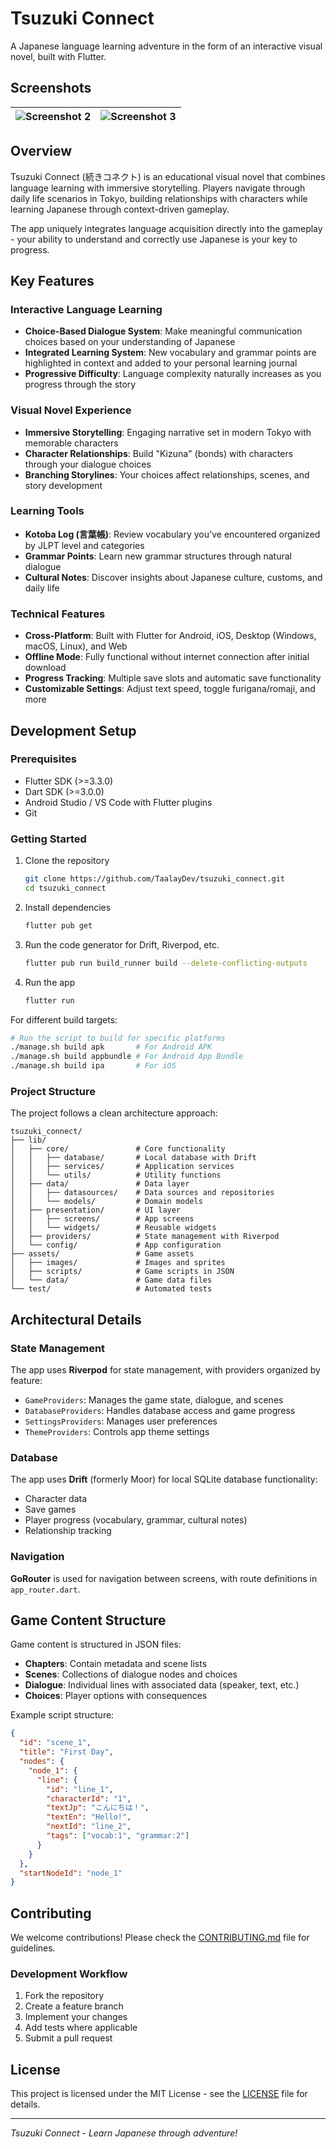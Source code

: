 # Tsuzuki Connect

A Japanese language learning adventure in the form of an interactive visual novel, built with Flutter.

## Screenshots

|![Screenshot 2](https://is1-ssl.mzstatic.com/image/thumb/PurpleSource211/v4/a5/62/40/a56240e5-7dba-dfef-d62b-41c6ed1ef73c/Screenshot_2025-06-13_at_14.13.28.png/800x400bb.png)  | ![Screenshot 3](https://is1-ssl.mzstatic.com/image/thumb/PurpleSource221/v4/79/09/45/790945df-4e31-7080-580e-d5f94c0bfeb8/Screenshot_2025-06-13_at_14.17.10.png/800x400bb.png)  |
|---|---|


## Overview

Tsuzuki Connect (続きコネクト) is an educational visual novel that combines language learning with immersive storytelling. Players navigate through daily life scenarios in Tokyo, building relationships with characters while learning Japanese through context-driven gameplay.

The app uniquely integrates language acquisition directly into the gameplay - your ability to understand and correctly use Japanese is your key to progress.

## Key Features

### Interactive Language Learning
- **Choice-Based Dialogue System**: Make meaningful communication choices based on your understanding of Japanese
- **Integrated Learning System**: New vocabulary and grammar points are highlighted in context and added to your personal learning journal
- **Progressive Difficulty**: Language complexity naturally increases as you progress through the story

### Visual Novel Experience
- **Immersive Storytelling**: Engaging narrative set in modern Tokyo with memorable characters
- **Character Relationships**: Build "Kizuna" (bonds) with characters through your dialogue choices
- **Branching Storylines**: Your choices affect relationships, scenes, and story development

### Learning Tools
- **Kotoba Log (言葉帳)**: Review vocabulary you've encountered organized by JLPT level and categories
- **Grammar Points**: Learn new grammar structures through natural dialogue
- **Cultural Notes**: Discover insights about Japanese culture, customs, and daily life

### Technical Features
- **Cross-Platform**: Built with Flutter for Android, iOS, Desktop (Windows, macOS, Linux), and Web
- **Offline Mode**: Fully functional without internet connection after initial download
- **Progress Tracking**: Multiple save slots and automatic save functionality
- **Customizable Settings**: Adjust text speed, toggle furigana/romaji, and more

## Development Setup

### Prerequisites
- Flutter SDK (>=3.3.0)
- Dart SDK (>=3.0.0)
- Android Studio / VS Code with Flutter plugins
- Git

### Getting Started

1. Clone the repository
   ```bash
   git clone https://github.com/TaalayDev/tsuzuki_connect.git
   cd tsuzuki_connect
   ```

2. Install dependencies
   ```bash
   flutter pub get
   ```

3. Run the code generator for Drift, Riverpod, etc.
   ```bash
   flutter pub run build_runner build --delete-conflicting-outputs
   ```

4. Run the app
   ```bash
   flutter run
   ```

For different build targets:
```bash
# Run the script to build for specific platforms
./manage.sh build apk       # For Android APK
./manage.sh build appbundle # For Android App Bundle
./manage.sh build ipa       # For iOS
```

### Project Structure

The project follows a clean architecture approach:

```
tsuzuki_connect/
├── lib/
│   ├── core/               # Core functionality
│   │   ├── database/       # Local database with Drift
│   │   ├── services/       # Application services
│   │   └── utils/          # Utility functions
│   ├── data/               # Data layer
│   │   ├── datasources/    # Data sources and repositories
│   │   └── models/         # Domain models
│   ├── presentation/       # UI layer
│   │   ├── screens/        # App screens
│   │   └── widgets/        # Reusable widgets
│   ├── providers/          # State management with Riverpod
│   └── config/             # App configuration
├── assets/                 # Game assets
│   ├── images/             # Images and sprites
│   ├── scripts/            # Game scripts in JSON
│   └── data/               # Game data files
└── test/                   # Automated tests
```

## Architectural Details

### State Management
The app uses **Riverpod** for state management, with providers organized by feature:
- `GameProviders`: Manages the game state, dialogue, and scenes
- `DatabaseProviders`: Handles database access and game progress
- `SettingsProviders`: Manages user preferences
- `ThemeProviders`: Controls app theme settings

### Database
The app uses **Drift** (formerly Moor) for local SQLite database functionality:
- Character data
- Save games
- Player progress (vocabulary, grammar, cultural notes)
- Relationship tracking

### Navigation
**GoRouter** is used for navigation between screens, with route definitions in `app_router.dart`.

## Game Content Structure

Game content is structured in JSON files:
- **Chapters**: Contain metadata and scene lists
- **Scenes**: Collections of dialogue nodes and choices
- **Dialogue**: Individual lines with associated data (speaker, text, etc.)
- **Choices**: Player options with consequences

Example script structure:
```json
{
  "id": "scene_1",
  "title": "First Day",
  "nodes": {
    "node_1": {
      "line": {
        "id": "line_1",
        "characterId": "1",
        "textJp": "こんにちは！",
        "textEn": "Hello!",
        "nextId": "line_2",
        "tags": ["vocab:1", "grammar:2"]
      }
    }
  },
  "startNodeId": "node_1"
}
```

## Contributing

We welcome contributions! Please check the [CONTRIBUTING.md](CONTRIBUTING.md) file for guidelines.

### Development Workflow
1. Fork the repository
2. Create a feature branch
3. Implement your changes
4. Add tests where applicable
5. Submit a pull request

## License

This project is licensed under the MIT License - see the [LICENSE](LICENSE) file for details.

---

*Tsuzuki Connect - Learn Japanese through adventure!*